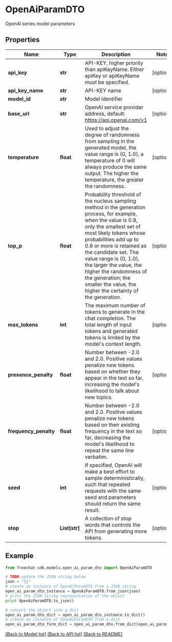 # OpenAiParamDTO

OpenAI series model parameters

## Properties
Name | Type | Description | Notes
------------ | ------------- | ------------- | -------------
**api_key** | **str** | API-KEY, higher priority than apiKeyName. Either apiKey or apiKeyName must be specified. | [optional] 
**api_key_name** | **str** | API-KEY name | [optional] 
**model_id** | **str** | Model identifier | 
**base_url** | **str** | OpenAI service provider address, default: https://api.openai.com/v1 | [optional] 
**temperature** | **float** | Used to adjust the degree of randomness from sampling in the generated model, the value range is (0, 1.0), a temperature of 0 will always produce the same output. The higher the temperature, the greater the randomness. | [optional] 
**top_p** | **float** | Probability threshold of the nucleus sampling method in the generation process, for example, when the value is 0.8, only the smallest set of most likely tokens whose probabilities add up to 0.8 or more is retained as the candidate set. The value range is (0, 1.0), the larger the value, the higher the randomness of the generation; the smaller the value, the higher the certainty of the generation. | [optional] 
**max_tokens** | **int** | The maximum number of tokens to generate in the chat completion. The total length of input tokens and generated tokens is limited by the model&#39;s context length. | [optional] 
**presence_penalty** | **float** | Number between -2.0 and 2.0. Positive values penalize new tokens based on whether they appear in the text so far, increasing the model&#39;s likelihood to talk about new topics. | [optional] 
**frequency_penalty** | **float** | Number between -2.0 and 2.0. Positive values penalize new tokens based on their existing frequency in the text so far, decreasing the model&#39;s likelihood to repeat the same line verbatim. | [optional] 
**seed** | **int** | If specified, OpenAI will make a best effort to sample deterministically, such that repeated requests with the same seed and parameters should return the same result. | [optional] 
**stop** | **List[str]** | A collection of stop words that controls the API from generating more tokens. | [optional] 

## Example

```python
from freechat-sdk.models.open_ai_param_dto import OpenAiParamDTO

# TODO update the JSON string below
json = "{}"
# create an instance of OpenAiParamDTO from a JSON string
open_ai_param_dto_instance = OpenAiParamDTO.from_json(json)
# print the JSON string representation of the object
print OpenAiParamDTO.to_json()

# convert the object into a dict
open_ai_param_dto_dict = open_ai_param_dto_instance.to_dict()
# create an instance of OpenAiParamDTO from a dict
open_ai_param_dto_form_dict = open_ai_param_dto.from_dict(open_ai_param_dto_dict)
```
[[Back to Model list]](../README.md#documentation-for-models) [[Back to API list]](../README.md#documentation-for-api-endpoints) [[Back to README]](../README.md)


